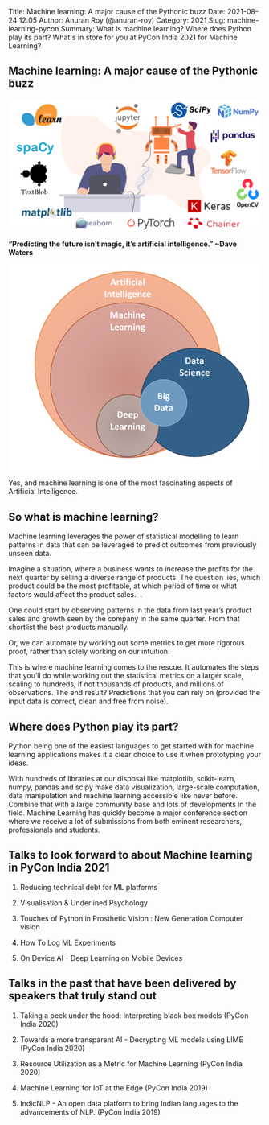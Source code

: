 Title: Machine learning: A major cause of the Pythonic buzz
Date: 2021-08-24 12:05
Author: Anuran Roy (@anuran-roy)
Category: 2021
Slug: machine-learning-pycon
Summary: What is machine learning? Where does Python play its part? What's in store for you at PyCon India 2021 for Machine Learning?

## Machine learning: A major cause of the Pythonic buzz


<p class="text-center">
  <img src="/content/images/ml-article-2021-Illustration.png" alt="Python libraries for AI and data"/>
</p>

 **“Predicting the future isn’t magic, it’s artificial intelligence.” ~Dave Waters**

<p class="text-center">
  <img src="/content/images/ml-article-2021-Relations.png" alt="Relations between AI, ML, DL, Big Data and Data Science"/>
</p>

Yes, and machine learning is one of the most fascinating aspects of Artificial Intelligence.

## So what is machine learning?

Machine learning leverages the power of statistical modelling to learn patterns in data that can be leveraged to predict outcomes from previously unseen data.

Imagine a situation, where a business wants to increase the profits for the next quarter by selling a diverse range of products. The question lies, which product could be the most profitable, at which period of time or what factors would affect the product sales.  .

One could start by observing patterns in the data from last year’s product sales and growth seen by the company in the same quarter. From that shortlist the best products manually. 

Or, we can automate by working out some metrics to get more rigorous proof, rather than solely working on our intuition. 

This is where machine learning comes to the rescue. It automates the steps that you’ll do while working out the statistical metrics on a larger scale, scaling to hundreds, if not thousands of products, and millions of observations. The end result? Predictions that you can rely on (provided the input data is correct, clean and free from noise).

## Where does Python play its part?

Python being one of the easiest languages to get started with for machine learning applications makes it a clear choice to use it when prototyping your ideas. 

With hundreds of libraries at our disposal like matplotlib, scikit-learn, numpy, pandas and scipy make data visualization, large-scale computation, data manipulation and machine learning accessible like never before. Combine that with a large community base and lots of developments in the field. Machine Learning has quickly become a major conference section where we receive a lot of submissions from both eminent researchers, professionals and students. 

## Talks to look forward to about Machine learning in PyCon India 2021

1.   Reducing technical debt for ML platforms
    
2.  Visualisation & Underlined Psychology
    
3.  Touches of Python in Prosthetic Vision : New Generation Computer vision
    
4.  How To Log ML Experiments
    
5.  On Device AI - Deep Learning on Mobile Devices
  
## Talks in the past that have been delivered by speakers that truly stand out

1.  Taking a peek under the hood: Interpreting black box models (PyCon India 2020)
    
2.  Towards a more transparent AI - Decrypting ML models using LIME (PyCon India 2020)
    
3.  Resource Utilization as a Metric for Machine Learning (PyCon India 2020)
    
4.  Machine Learning for IoT at the Edge (PyCon India 2019)
    
5.  IndicNLP - An open data platform to bring Indian languages to the advancements of NLP. (PyCon India 2019)
